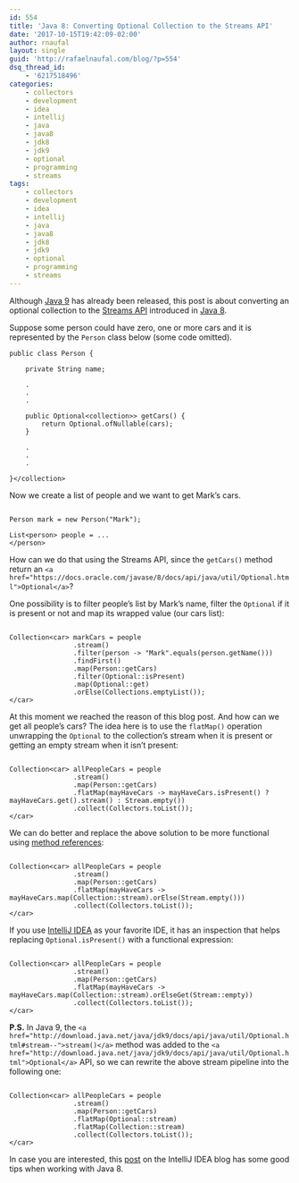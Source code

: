 ```yaml
---
id: 554
title: 'Java 8: Converting Optional Collection to the Streams API'
date: '2017-10-15T19:42:09-02:00'
author: rnaufal
layout: single
guid: 'http://rafaelnaufal.com/blog/?p=554'
dsq_thread_id:
    - '6217518496'
categories:
    - collectors
    - development
    - idea
    - intellij
    - java
    - java8
    - jdk8
    - jdk9
    - optional
    - programming
    - streams
tags:
    - collectors
    - development
    - idea
    - intellij
    - java
    - java8
    - jdk8
    - jdk9
    - optional
    - programming
    - streams
---
```


Although [Java 9](http://www.oracle.com/technetwork/java/javase/downloads/index.html) has already been released, this post is about converting an optional collection to the [Streams API](https://docs.oracle.com/javase/8/docs/api/java/util/stream/Stream.html) introduced in [Java 8](http://www.oracle.com/technetwork/pt/java/javase/downloads/jdk8-downloads-2133151.html).

Suppose some person could have zero, one or more cars and it is represented by the `Person` class below (some code omitted).

```
public class Person {

    private String name;

    .
    .
    .

    public Optional<collection>> getCars() {
        return Optional.ofNullable(cars);
    }

    .
    .
    .

}</collection>
```

Now we create a list of people and we want to get Mark’s cars.

```

Person mark = new Person("Mark");

List<person> people = ...
</person>
```

How can we do that using the Streams API, since the `getCars()` method return an `<a href="https://docs.oracle.com/javase/8/docs/api/java/util/Optional.html">Optional</a>`?

One possibility is to filter people’s list by Mark’s name, filter the `Optional` if it is present or not and map its wrapped value (our cars list):

```

Collection<car> markCars = people
                .stream()
                .filter(person -> "Mark".equals(person.getName()))
                .findFirst()
                .map(Person::getCars)
                .filter(Optional::isPresent)
                .map(Optional::get)
                .orElse(Collections.emptyList());
</car>
```

At this moment we reached the reason of this blog post. And how can we get all people’s cars? The idea here is to use the `flatMap()` operation unwrapping the `Optional` to the collection’s stream when it is present or getting an empty stream when it isn’t present:

```

Collection<car> allPeopleCars = people
                .stream()
                .map(Person::getCars)
                .flatMap(mayHaveCars -> mayHaveCars.isPresent() ? mayHaveCars.get().stream() : Stream.empty())
                .collect(Collectors.toList());
</car>
```

We can do better and replace the above solution to be more functional using [method references](https://docs.oracle.com/javase/tutorial/java/javaOO/methodreferences.html):

```

Collection<car> allPeopleCars = people
                .stream()
                .map(Person::getCars)
                .flatMap(mayHaveCars -> mayHaveCars.map(Collection::stream).orElse(Stream.empty()))
                .collect(Collectors.toList());
</car>
```

If you use [IntelliJ IDEA](https://www.jetbrains.com/idea/) as your favorite IDE, it has an inspection that helps replacing `Optional.isPresent()` with a functional expression:

```

Collection<car> allPeopleCars = people
                .stream()
                .map(Person::getCars)
                .flatMap(mayHaveCars -> mayHaveCars.map(Collection::stream).orElseGet(Stream::empty))
                .collect(Collectors.toList());
</car>
```

**P.S.** In Java 9, the `<a href="http://download.java.net/java/jdk9/docs/api/java/util/Optional.html#stream--">stream()</a>` method was added to the `<a href="http://download.java.net/java/jdk9/docs/api/java/util/Optional.html">Optional</a>` API, so we can rewrite the above stream pipeline into the following one:

```

Collection<car> allPeopleCars = people
                .stream()
                .map(Person::getCars)
                .flatMap(Optional::stream)
                .flatMap(Collection::stream)
                .collect(Collectors.toList());
</car>
```

In case you are interested, this [post](https://blog.jetbrains.com/idea/2016/07/java-8-top-tips/) on the IntelliJ IDEA blog has some good tips when working with Java 8.